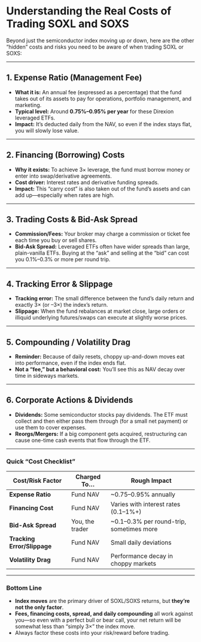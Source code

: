 # Understanding the Real Costs of Trading SOXL and SOXS

Beyond just the semiconductor index moving up or down, here are the other “hidden” costs and risks you need to be aware of when trading SOXL or SOXS:

---

## 1. Expense Ratio (Management Fee)

- **What it is:** An annual fee (expressed as a percentage) that the fund takes out of its assets to pay for operations, portfolio management, and marketing.  
- **Typical level:** Around **0.75%–0.95% per year** for these Direxion leveraged ETFs.  
- **Impact:** It’s deducted daily from the NAV, so even if the index stays flat, you will slowly lose value.

---

## 2. Financing (Borrowing) Costs

- **Why it exists:** To achieve 3× leverage, the fund must borrow money or enter into swap/derivative agreements.  
- **Cost driver:** Interest rates and derivative funding spreads.  
- **Impact:** This “carry cost” is also taken out of the fund’s assets and can add up—especially when rates are high.

---

## 3. Trading Costs & Bid-Ask Spread

- **Commission/Fees:** Your broker may charge a commission or ticket fee each time you buy or sell shares.  
- **Bid-Ask Spread:** Leveraged ETFs often have wider spreads than large, plain-vanilla ETFs. Buying at the “ask” and selling at the “bid” can cost you 0.1%–0.3% or more per round trip.

---

## 4. Tracking Error & Slippage

- **Tracking error:** The small difference between the fund’s daily return and exactly 3× (or –3×) the index’s return.  
- **Slippage:** When the fund rebalances at market close, large orders or illiquid underlying futures/swaps can execute at slightly worse prices.

---

## 5. Compounding / Volatility Drag

- **Reminder:** Because of daily resets, choppy up-and-down moves eat into performance, even if the index ends flat.  
- **Not a “fee,” but a behavioral cost:** You’ll see this as NAV decay over time in sideways markets.

---

## 6. Corporate Actions & Dividends

- **Dividends:** Some semiconductor stocks pay dividends. The ETF must collect and then either pass them through (for a small net payment) or use them to cover expenses.  
- **Reorgs/Mergers:** If a big component gets acquired, restructuring can cause one-time cash events that flow through the ETF.

---

### Quick “Cost Checklist”

| Cost/Risk Factor          | Charged To…      | Rough Impact                             |
|---------------------------|------------------|------------------------------------------|
| **Expense Ratio**         | Fund NAV         | ~0.75–0.95% annually                    |
| **Financing Cost**        | Fund NAV         | Varies with interest rates (0.1–1%+)    |
| **Bid-Ask Spread**        | You, the trader  | ~0.1–0.3% per round-trip, sometimes more |
| **Tracking Error/Slippage** | Fund NAV       | Small daily deviations                   |
| **Volatility Drag**       | Fund NAV         | Performance decay in choppy markets      |

---

### Bottom Line

- **Index moves** are the primary driver of SOXL/SOXS returns, but **they’re not the only factor**.  
- **Fees, financing costs, spread, and daily compounding** all work against you—so even with a perfect bull or bear call, your net return will be somewhat less than “simply 3×” the index move.  
- Always factor these costs into your risk/reward before trading.